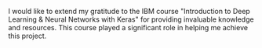 I would like to extend my gratitude to the IBM course "Introduction to Deep Learning & Neural Networks with Keras" for providing invaluable knowledge and resources. This course played a significant role in helping me achieve this project.
